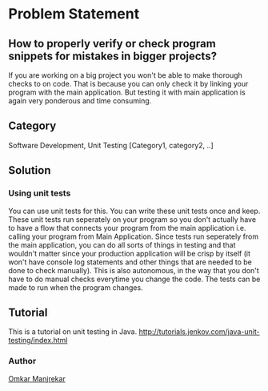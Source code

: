 # Problem Statement
## How to properly verify or check program snippets for mistakes in bigger projects?
If you are working on a big project you won't be able to make thorough checks to on code. That is because you can only check it by linking your program with the main application. But testing it with main application is again very ponderous and time consuming.

## Category
Software Development, Unit Testing [Category1, category2, ..]

## Solution
### Using unit tests 
You can use unit tests for this. You can write these unit tests once and keep. These unit tests run seperately on your program so you don't actually have to have a flow that connects your program from the main application i.e. calling your program from Main Application. Since tests run seperately from the main application, you can do all sorts of things in testing and that wouldn't matter since your production application will be crisp by itself (it won't have console log statements and other things that are needed to be done to check manually). This is also autonomous, in the way that you don't have to do manual checks everytime you change the code. The tests can be made to run when the program changes.

## Tutorial
This is a tutorial on unit testing in Java. http://tutorials.jenkov.com/java-unit-testing/index.html

### Author
[Omkar Manjrekar](https://github.com/manjrekarom)
